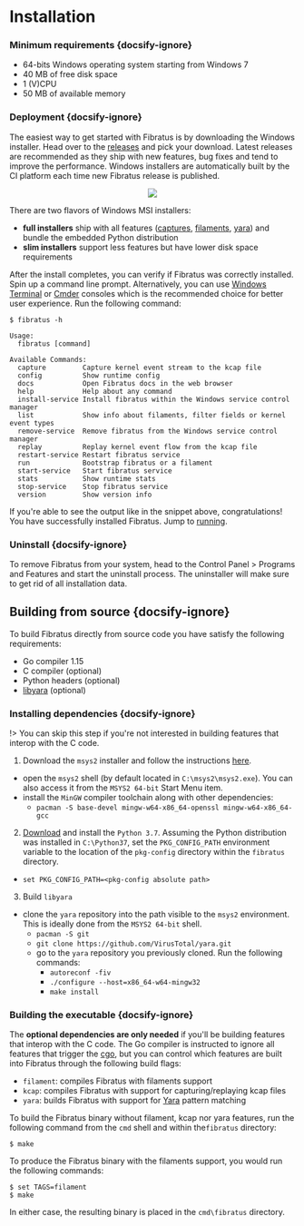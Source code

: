 # Installation

### Minimum requirements {docsify-ignore}

- 64-bits Windows operating system starting from Windows 7
- 40 MB of free disk space
- 1 (V)CPU
- 50 MB of available memory

### Deployment  {docsify-ignore}

The easiest way to get started with Fibratus is by downloading the Windows installer. Head over to the [releases](https://github.com/rabbitstack/fibratus/releases) and pick your download. Latest releases are recommended as they ship with new features, bug fixes and tend to improve the performance.
Windows installers are automatically built by the CI platform each time new Fibratus release is published.

<p align="center">
  <a href="https://github.com/rabbitstack/fibratus/releases"><img src="setup/images/fibratus-installer-msi.png"/></a>
</p>

There are two flavors of Windows MSI installers:

- __full installers__ ship with all features ([captures](captures/introduction), [filaments](filaments/introduction), [yara](yara/introduction)) and bundle the embedded Python distribution
- __slim installers__ support less features but have lower disk space requirements

After the install completes, you can verify if Fibratus was correctly installed. Spin up a command line prompt. Alternatively, you can use [Windows Terminal](https://github.com/microsoft/terminal) or [Cmder](https://cmder.net/) consoles which is the recommended choice for better user experience. Run the following command:


```
$ fibratus -h

Usage:
  fibratus [command]

Available Commands:
  capture         Capture kernel event stream to the kcap file
  config          Show runtime config
  docs            Open Fibratus docs in the web browser
  help            Help about any command
  install-service Install fibratus within the Windows service control manager
  list            Show info about filaments, filter fields or kernel event types
  remove-service  Remove fibratus from the Windows service control manager
  replay          Replay kernel event flow from the kcap file
  restart-service Restart fibratus service
  run             Bootstrap fibratus or a filament
  start-service   Start fibratus service
  stats           Show runtime stats
  stop-service    Stop fibratus service
  version         Show version info
```

If you're able to see the output like in the snippet above, congratulations! You have successfully installed Fibratus. Jump to [running](/setup/running).

### Uninstall {docsify-ignore}

To remove Fibratus from your system, head to the Control Panel > Programs and Features and start the uninstall process. The uninstaller will make sure to get rid of all installation data.

## Building from source {docsify-ignore}

To build Fibratus directly from source code you have satisfy the following requirements:

- Go compiler 1.15
- C compiler (optional)
- Python headers (optional)
- [libyara](https://github.com/VirusTotal/yara/tree/master/libyara) (optional)

### Installing dependencies {docsify-ignore}

!> You can skip this step if you're not interested in building features that interop with the C code.

1. Download the `msys2` installer and follow the instructions [here](https://www.msys2.org/).
  - open the `msys2` shell (by default located in `C:\msys2\msys2.exe`). You can also access it from the `MSYS2 64-bit` Start Menu item.
  - install the `MinGW` compiler toolchain along with other dependencies:
    - `pacman -S base-devel mingw-w64-x86_64-openssl mingw-w64-x86_64-gcc`
2. [Download](https://www.python.org/ftp/python/3.7.9/python-3.7.9-amd64.exe) and install the `Python 3.7`. Assuming the Python distribution was installed in `C:\Python37`, set the `PKG_CONFIG_PATH` environment variable to the location of the `pkg-config` directory within the `fibratus` directory.
  - `set PKG_CONFIG_PATH=<pkg-config absolute path>`
3. Build `libyara`
  - clone the `yara` repository into the path visible to the `msys2` environment. This is ideally done from the `MSYS2 64-bit` shell.
    - `pacman -S git`
    - `git clone https://github.com/VirusTotal/yara.git`
    - go to the `yara` repository you previously cloned. Run the following commands:
      - `autoreconf -fiv`
      - `./configure --host=x86_64-w64-mingw32`
      - `make install`

### Building the executable {docsify-ignore}

The **optional dependencies are only needed** if you'll be building features that interop with the C code. The Go compiler is instructed to ignore all features that trigger the [cgo](https://golang.org/cmd/cgo/), but you can control which features are built into Fibratus through the following build flags:

- `filament`: compiles Fibratus with filaments support
- `kcap`: compiles Fibratus with support for capturing/replaying kcap files
- `yara`: builds Fibratus with support for [Yara](https://virustotal.github.io/yara/) pattern matching

To build the Fibratus binary without filament, kcap nor yara features, run the following command from the `cmd` shell and within the`fibratus` directory:

```
$ make
```

To produce the Fibratus binary with the filaments support, you would run the following commands:

```
$ set TAGS=filament
$ make
```

In either case, the resulting binary is placed in the `cmd\fibratus` directory.
